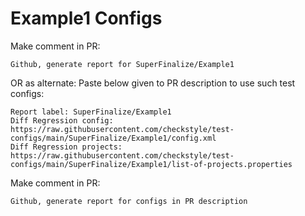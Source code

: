 # Example1 Configs
Make comment in PR:
```
Github, generate report for SuperFinalize/Example1
```
OR as alternate:
Paste below given to PR description to use such test configs:
```
Report label: SuperFinalize/Example1
Diff Regression config: https://raw.githubusercontent.com/checkstyle/test-configs/main/SuperFinalize/Example1/config.xml
Diff Regression projects: https://raw.githubusercontent.com/checkstyle/test-configs/main/SuperFinalize/Example1/list-of-projects.properties
```
Make comment in PR:
```
Github, generate report for configs in PR description
```
